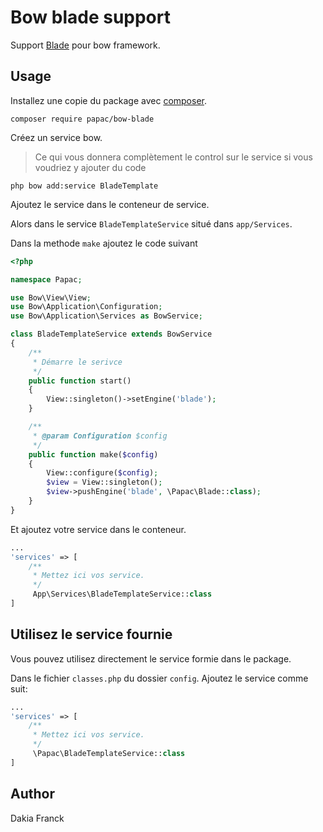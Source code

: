 # Bow blade support

Support [Blade](https://laravel.com/docs/5.4/views) pour bow framework.

## Usage

Installez une copie du package avec [composer](https://getcomposer.org).

```
composer require papac/bow-blade
```

Créez un service bow.
> Ce qui vous donnera complètement le control sur le service si vous voudriez y ajouter du code

```
php bow add:service BladeTemplate
```

Ajoutez le service dans le conteneur de service. 

Alors dans le service `BladeTemplateService` situé dans `app/Services`.

Dans la methode `make` ajoutez le code suivant

```php
<?php

namespace Papac;

use Bow\View\View;
use Bow\Application\Configuration;
use Bow\Application\Services as BowService;

class BladeTemplateService extends BowService
{
    /**
     * Démarre le serivce
     */
    public function start()
    {
        View::singleton()->setEngine('blade');
    }

    /**
     * @param Configuration $config
     */
    public function make($config)
    {
        View::configure($config);
        $view = View::singleton();
        $view->pushEngine('blade', \Papac\Blade::class);
    }
}
```

Et ajoutez votre service dans le conteneur.

```php
...
'services' => [
    /**
     * Mettez ici vos service.
     */
     App\Services\BladeTemplateService::class
]
```

## Utilisez le service fournie

Vous pouvez utilisez directement le service formie dans le package.

Dans le fichier `classes.php` du dossier `config`. Ajoutez le service comme suit:

```php
...
'services' => [
    /**
     * Mettez ici vos service.
     */
     \Papac\BladeTemplateService::class
]
```

## Author

Dakia Franck